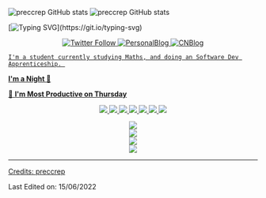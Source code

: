 <!---
preccrep/preccrep is a ✨ special ✨ repository because its `README.md` (this file) appears on your GitHub profile.
You can click the Preview link to take a look at your changes.
--->

<!-- ```

      ___         ___           ___           ___           ___           ___           ___           ___   
     /  /\       /  /\         /  /\         /  /\         /  /\         /  /\         /  /\         /  /\  
    /  /::\     /  /::\       /  /:/_       /  /:/        /  /:/        /  /::\       /  /:/_       /  /::\ 
   /  /:/\:\   /  /:/\:\     /  /:/ /\     /  /:/        /  /:/        /  /:/\:\     /  /:/ /\     /  /:/\:\
  /  /:/~/:/  /  /:/~/:/    /  /:/ /:/_   /  /:/  ___   /  /:/  ___   /  /:/~/:/    /  /:/ /:/_   /  /:/~/:/
 /__/:/ /:/  /__/:/ /:/___ /__/:/ /:/ /\ /__/:/  /  /\ /__/:/  /  /\ /__/:/ /:/___ /__/:/ /:/ /\ /__/:/ /:/ 
 \  \:\/:/   \  \:\/:::::/ \  \:\/:/ /:/ \  \:\ /  /:/ \  \:\ /  /:/ \  \:\/:::::/ \  \:\/:/ /:/ \  \:\/:/  
  \  \::/     \  \::/~~~~   \  \::/ /:/   \  \:\  /:/   \  \:\  /:/   \  \::/~~~~   \  \::/ /:/   \  \::/   
   \  \:\      \  \:\        \  \:\/:/     \  \:\/:/     \  \:\/:/     \  \:\        \  \:\/:/     \  \:\   
    \  \:\      \  \:\        \  \::/       \  \::/       \  \::/       \  \:\        \  \::/       \  \:\  
     \__\/       \__\/         \__\/         \__\/         \__\/         \__\/         \__\/         \__\/  


``` -->

![preccrep GitHub stats](https://github-readme-stats.vercel.app/api/top-langs/?username=maprob&show_icons=true&theme=radical)
![preccrep GitHub stats](https://github-readme-stats.vercel.app/api?username=maprob&show_icons=true&theme=tokyonight)

[![Typing SVG](https://readme-typing-svg.herokuapp.com?font=Monaco&size=30&duration=7000&background=E4E4E400&lines=Hey+I'm+preccrep!;I'm+a+CS+student.;I+love+coding.;A+big+fan+of+anime...)](https://git.io/typing-svg)

<p align="center">
  <a href=""><img alt="Twitter Follow" src="https://img.shields.io/twitter/follow/preccrep?color=a2c4c9&logoColor=ffe599&style=for-the-badge">
  <a href=""><img alt="PersonalBlog" src="https://img.shields.io/static/v1?label=personalblog&message=preccrep&color=f4cccc&style=for-the-badge">
  <a href=""><img alt="CNBlog" src="https://img.shields.io/static/v1?label=cnblog&message=preccrep&color=b4a7d6&style=for-the-badge">
</p>

    I'm a student currently studying Maths, and doing an Software Dev Apprenticeship. 


**I'm a Night 🦉** 

📅 **I'm Most Productive on Thursday** 


<!--START_SECTION:colourise-->

<p align=center>
<img src="https://img.shields.io/badge/-C++-80953D?style=for-the-badge&logo=c%2b%2b"/>
<img src="https://img.shields.io/badge/-Java-235548?style=for-the-badge&logo=java"/>
<img src="https://img.shields.io/badge/-Swift-B32D51?style=for-the-badge&logo=swift"/>
<img src="https://img.shields.io/badge/-Python-92B9D8?style=for-the-badge&logo=python" />
<img src="https://img.shields.io/badge/-JavaScript-00FFFF?style=for-the-badge&logo=javascript"/>
<img src="https://img.shields.io/badge/-HTML5-523D95?style=for-the-badge&logo=html5"/>
<img src="https://img.shields.io/badge/-CSS-E19F8A?style=for-the-badge&logo=css3"/>
<!--END_SECTION:colourise-->

<div align="center"> <img src="https://github-readme-streak-stats.herokuapp.com/?user=maprob&theme=radical" /> </div>

<div align="center"> <img src="https://github-profile-trophy.vercel.app/?username=maprob" /> </div>

<div align="center"> <img src="https://visitor-badge.glitch.me/badge?page_id=maprob" /> </div>

<div align="center"> <img src="https://activity-graph.herokuapp.com/graph?username=maprob&theme=xcode" /> </div>

-----

Credits: [preccrep](https://github.com/preccrep)

Last Edited on: 15/06/2022
